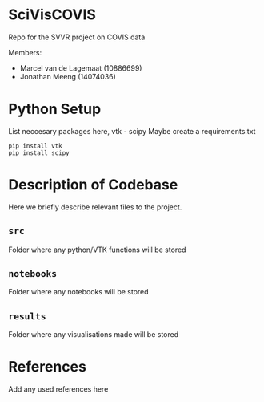 # SciVisCOVIS
Repo for the SVVR project on COVIS data

Members:

* Marcel van de Lagemaat (10886699)
* Jonathan Meeng (14074036)

# Python Setup

List neccesary packages here, vtk - scipy
Maybe create a requirements.txt

```shell
pip install vtk
pip install scipy
```

# Description of Codebase

Here we briefly describe relevant files to the project.

## `src`

Folder where any python/VTK functions will be stored 

## `notebooks`

Folder where any notebooks will be stored

## `results`

Folder where any visualisations made will be stored

# References

Add any used references here